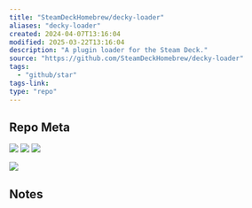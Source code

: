 ```yaml
---
title: "SteamDeckHomebrew/decky-loader"
aliases: "decky-loader"
created: 2024-04-07T13:16:04
modified: 2025-03-22T13:16:04
description: "A plugin loader for the Steam Deck."
source: "https://github.com/SteamDeckHomebrew/decky-loader"
tags:
  - "github/star"
tags-link:
type: "repo"
---
```

## Repo Meta

![](https://img.shields.io/github/stars/SteamDeckHomebrew/decky-loader?style=for-the-badge&label=stars) ![](https://img.shields.io/github/repo-size/SteamDeckHomebrew/decky-loader?style=for-the-badge&label=size) ![](https://img.shields.io/github/created-at/SteamDeckHomebrew/decky-loader?style=for-the-badge&label=since)

[![](https://github-readme-stats.vercel.app/api/pin/?username=SteamDeckHomebrew&repo=decky-loader&bg_color=00000000)](https://github.com/SteamDeckHomebrew/decky-loader)

## Notes

